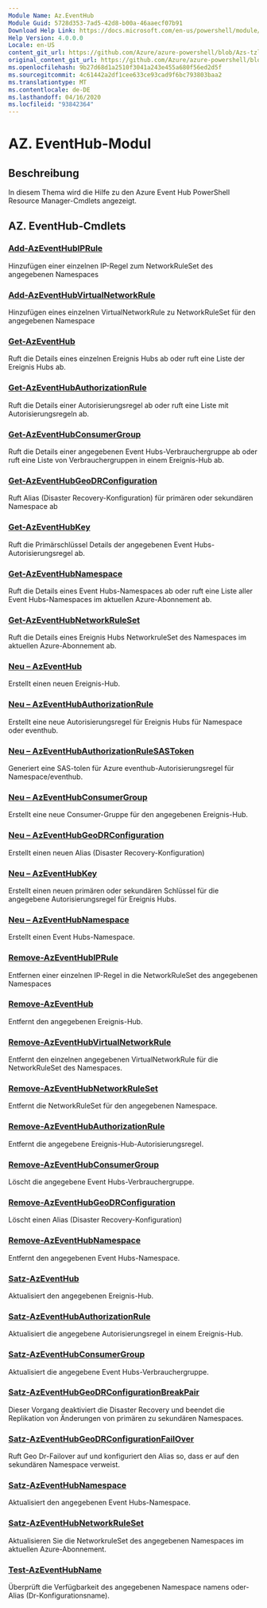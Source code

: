 ```yaml
---
Module Name: Az.EventHub
Module Guid: 5728d353-7ad5-42d8-b00a-46aaecf07b91
Download Help Link: https://docs.microsoft.com/en-us/powershell/module/az.eventhub
Help Version: 4.0.0.0
Locale: en-US
content_git_url: https://github.com/Azure/azure-powershell/blob/Azs-tzl/src/EventHub/EventHub/help/Az.EventHub.md
original_content_git_url: https://github.com/Azure/azure-powershell/blob/Azs-tzl/src/EventHub/EventHub/help/Az.EventHub.md
ms.openlocfilehash: 9b27d68d1a2510f3041a243e455a680f56ed2d5f
ms.sourcegitcommit: 4c61442a2df1cee633ce93cad9f6bc793803baa2
ms.translationtype: MT
ms.contentlocale: de-DE
ms.lasthandoff: 04/16/2020
ms.locfileid: "93842364"
---
```

# AZ. EventHub-Modul
## Beschreibung
In diesem Thema wird die Hilfe zu den Azure Event Hub PowerShell Resource Manager-Cmdlets angezeigt.

## AZ. EventHub-Cmdlets
### [Add-AzEventHubIPRule](Add-AzEventHubIPRule.md)
Hinzufügen einer einzelnen IP-Regel zum NetworkRuleSet des angegebenen Namespaces

### [Add-AzEventHubVirtualNetworkRule](Add-AzEventHubVirtualNetworkRule.md)
Hinzufügen eines einzelnen VirtualNetworkRule zu NetworkRuleSet für den angegebenen Namespace

### [Get-AzEventHub](Get-AzEventHub.md)
Ruft die Details eines einzelnen Ereignis Hubs ab oder ruft eine Liste der Ereignis Hubs ab.

### [Get-AzEventHubAuthorizationRule](Get-AzEventHubAuthorizationRule.md)
Ruft die Details einer Autorisierungsregel ab oder ruft eine Liste mit Autorisierungsregeln ab.

### [Get-AzEventHubConsumerGroup](Get-AzEventHubConsumerGroup.md)
Ruft die Details einer angegebenen Event Hubs-Verbrauchergruppe ab oder ruft eine Liste von Verbrauchergruppen in einem Ereignis-Hub ab.

### [Get-AzEventHubGeoDRConfiguration](Get-AzEventHubGeoDRConfiguration.md)
Ruft Alias (Disaster Recovery-Konfiguration) für primären oder sekundären Namespace ab

### [Get-AzEventHubKey](Get-AzEventHubKey.md)
Ruft die Primärschlüssel Details der angegebenen Event Hubs-Autorisierungsregel ab.

### [Get-AzEventHubNamespace](Get-AzEventHubNamespace.md)
Ruft die Details eines Event Hubs-Namespaces ab oder ruft eine Liste aller Event Hubs-Namespaces im aktuellen Azure-Abonnement ab.

### [Get-AzEventHubNetworkRuleSet](Get-AzEventHubNetworkRuleSet.md)
Ruft die Details eines Ereignis Hubs NetworkruleSet des Namespaces im aktuellen Azure-Abonnement ab.

### [Neu – AzEventHub](New-AzEventHub.md)
Erstellt einen neuen Ereignis-Hub.

### [Neu – AzEventHubAuthorizationRule](New-AzEventHubAuthorizationRule.md)
Erstellt eine neue Autorisierungsregel für Ereignis Hubs für Namespace oder eventhub.

### [Neu – AzEventHubAuthorizationRuleSASToken](New-AzEventHubAuthorizationRuleSASToken.md)
Generiert eine SAS-tolen für Azure eventhub-Autorisierungsregel für Namespace/eventhub. 

### [Neu – AzEventHubConsumerGroup](New-AzEventHubConsumerGroup.md)
Erstellt eine neue Consumer-Gruppe für den angegebenen Ereignis-Hub.

### [Neu – AzEventHubGeoDRConfiguration](New-AzEventHubGeoDRConfiguration.md)
Erstellt einen neuen Alias (Disaster Recovery-Konfiguration)

### [Neu – AzEventHubKey](New-AzEventHubKey.md)
Erstellt einen neuen primären oder sekundären Schlüssel für die angegebene Autorisierungsregel für Ereignis Hubs.

### [Neu – AzEventHubNamespace](New-AzEventHubNamespace.md)
Erstellt einen Event Hubs-Namespace.

### [Remove-AzEventHubIPRule](Remove-AzEventHubIPRule.md)
Entfernen einer einzelnen IP-Regel in die NetworkRuleSet des angegebenen Namespaces

### [Remove-AzEventHub](Remove-AzEventHub.md)
Entfernt den angegebenen Ereignis-Hub.

### [Remove-AzEventHubVirtualNetworkRule](Remove-AzEventHubVirtualNetworkRule.md)
Entfernt den einzelnen angegebenen VirtualNetworkRule für die NetworkRuleSet des Namespaces.

### [Remove-AzEventHubNetworkRuleSet](Remove-AzEventHubNetworkRuleSet.md)
Entfernt die NetworkRuleSet für den angegebenen Namespace.

### [Remove-AzEventHubAuthorizationRule](Remove-AzEventHubAuthorizationRule.md)
Entfernt die angegebene Ereignis-Hub-Autorisierungsregel.

### [Remove-AzEventHubConsumerGroup](Remove-AzEventHubConsumerGroup.md)
Löscht die angegebene Event Hubs-Verbrauchergruppe.

### [Remove-AzEventHubGeoDRConfiguration](Remove-AzEventHubGeoDRConfiguration.md)
Löscht einen Alias (Disaster Recovery-Konfiguration)

### [Remove-AzEventHubNamespace](Remove-AzEventHubNamespace.md)
Entfernt den angegebenen Event Hubs-Namespace.

### [Satz-AzEventHub](Set-AzEventHub.md)
Aktualisiert den angegebenen Ereignis-Hub.

### [Satz-AzEventHubAuthorizationRule](Set-AzEventHubAuthorizationRule.md)
Aktualisiert die angegebene Autorisierungsregel in einem Ereignis-Hub.

### [Satz-AzEventHubConsumerGroup](Set-AzEventHubConsumerGroup.md)
Aktualisiert die angegebene Event Hubs-Verbrauchergruppe.

### [Satz-AzEventHubGeoDRConfigurationBreakPair](Set-AzEventHubGeoDRConfigurationBreakPair.md)
Dieser Vorgang deaktiviert die Disaster Recovery und beendet die Replikation von Änderungen von primären zu sekundären Namespaces.

### [Satz-AzEventHubGeoDRConfigurationFailOver](Set-AzEventHubGeoDRConfigurationFailOver.md)
Ruft Geo Dr-Failover auf und konfiguriert den Alias so, dass er auf den sekundären Namespace verweist.

### [Satz-AzEventHubNamespace](Set-AzEventHubNamespace.md)
Aktualisiert den angegebenen Event Hubs-Namespace.

### [Satz-AzEventHubNetworkRuleSet](Set-AzEventHubNetworkRuleSet.md)
Aktualisieren Sie die NetworkruleSet des angegebenen Namespaces im aktuellen Azure-Abonnement.

### [Test-AzEventHubName](Test-AzEventHubName.md)
Überprüft die Verfügbarkeit des angegebenen Namespace namens oder-Alias (Dr-Konfigurationsname).

